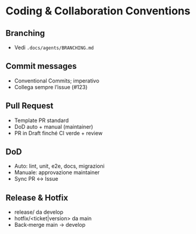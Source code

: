 # Coding & Collaboration Conventions

## Branching
- Vedi `.docs/agents/BRANCHING.md`

## Commit messages
- Conventional Commits; imperativo
- Collega sempre l’issue (#123)

## Pull Request
- Template PR standard
- DoD auto + manual (maintainer)
- PR in Draft finché CI verde + review

## DoD
- Auto: lint, unit, e2e, docs, migrazioni
- Manuale: approvazione maintainer
- Sync PR ↔ Issue

## Release & Hotfix
- release/<version> da develop
- hotfix/<ticket|version> da main
- Back‑merge main → develop
